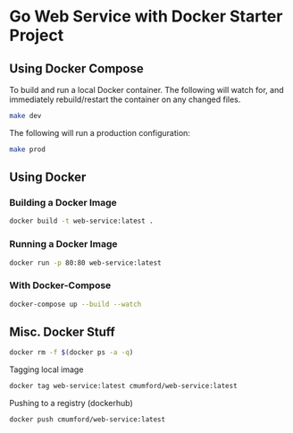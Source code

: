 # Go Web Service with Docker Starter Project

## Using Docker Compose

To build and run a local Docker container. The following will watch for,
and immediately rebuild/restart the container on any changed files.

```sh
make dev
```

The following will run a production configuration:

```sh
make prod
```

## Using Docker

### Building a Docker Image

```sh
docker build -t web-service:latest .
```

### Running a Docker Image

```sh
docker run -p 80:80 web-service:latest
```

### With Docker-Compose

```sh
docker-compose up --build --watch
```

## Misc. Docker Stuff

```sh
docker rm -f $(docker ps -a -q)
```

Tagging local image

```sh
docker tag web-service:latest cmumford/web-service:latest
```

Pushing to a registry (dockerhub)

```sh
docker push cmumford/web-service:latest
```